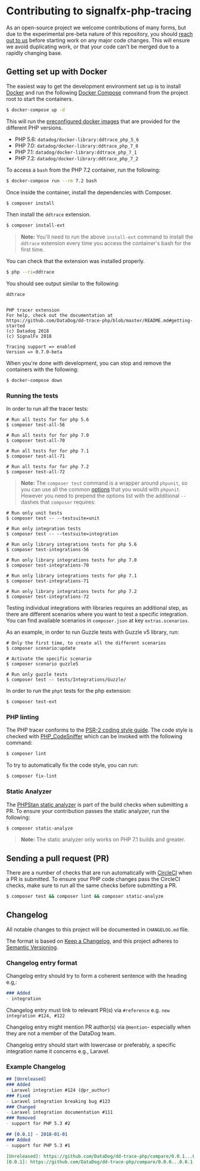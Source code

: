 # Contributing to signalfx-php-tracing

As an open-source project we welcome contributions of many forms, but due to the experimental pre-beta nature of this repository, you should [reach out to us](https://github.com/signalfx/signalfx-php-tracing/issues) before starting work on any major code changes. This will ensure we avoid duplicating work, or that your code can't be merged due to a rapidly changing base.

## Getting set up with Docker

The easiest way to get the development environment set up is to install [Docker](https://www.docker.com/) and run the following [Docker Compose](https://docs.docker.com/compose/) command from the project root to start the containers.

```bash
$ docker-compose up -d
```

This will run the [preconfigured docker images](https://hub.docker.com/r/datadog/docker-library/) that are provided for the different PHP versions.

- PHP 5.6: `datadog/docker-library:ddtrace_php_5_6`
- PHP 7.0: `datadog/docker-library:ddtrace_php_7_0`
- PHP 7.1: `datadog/docker-library:ddtrace_php_7_1`
- PHP 7.2: `datadog/docker-library:ddtrace_php_7_2`

To access a `bash` from the PHP 7.2 container, run the following:

```bash
$ docker-compose run --rm 7.2 bash
```

Once inside the container, install the dependencies with Composer.

```bash
$ composer install
```

Then install the `ddtrace` extension.

```bash
$ composer install-ext
```

> **Note:** You'll need to run the above `install-ext` command to install the `ddtrace` extension every time you access the container's bash for the first time.

You can check that the extension was installed properly.

```bash
$ php --ri=ddtrace
```

You should see output similar to the following:

```
ddtrace


PHP tracer extension
For help, check out the documentation at https://github.com/DataDog/dd-trace-php/blob/master/README.md#getting-started
(c) Datadog 2018
(c) SignalFx 2018

Tracing support => enabled
Version => 0.7.0-beta
```

When you're done with development, you can stop and remove the containers with the following:

```bash
$ docker-compose down
```

### Running the tests

In order to run all the tracer tests:

    # Run all tests for for php 5.6
    $ composer test-all-56

    # Run all tests for for php 7.0
    $ composer test-all-70

    # Run all tests for for php 7.1
    $ composer test-all-71

    # Run all tests for for php 7.2
    $ composer test-all-72

> **Note:** The `composer test` command is a wrapper around `phpunit`, so you can use all the common [options](https://phpunit.de/manual/5.7/en/textui.html#textui.clioptions) that you would with `phpunit`. However you need to prepend the options list with the additional `--` dashes that `composer` requires:

    # Run only unit tests
    $ composer test -- --testsuite=unit

    # Run only integration tests
    $ composer test -- --testsuite=integration

    # Run only library integrations tests for php 5.6
    $ composer test-integrations-56

    # Run only library integrations tests for php 7.0
    $ composer test-integrations-70

    # Run only library integrations tests for php 7.1
    $ composer test-integrations-71

    # Run only library integrations tests for php 7.2
    $ composer test-integrations-72

Testing individual integrations with libraries requires an additional step, as there are different scenarios where you want to test
a specific integration. You can find available scenarios in `composer.json` at key `extras.scenarios`.

As an example, in order to run Guzzle tests with Guzzle v5 library, run:

    # Only the first time, to create all the different scenarios
    $ composer scenario:update

    # Activate the specific scenario
    $ composer scenario guzzle5

    # Run only guzzle tests
    $ composer test -- tests/Integrations/Guzzle/

In order to run the `phpt` tests for the php extension:

```bash
$ composer test-ext
```

### PHP linting

The PHP tracer conforms to the [PSR-2 coding style guide](https://www.php-fig.org/psr/psr-2/). The code style is checked with [PHP_CodeSniffer](https://github.com/squizlabs/PHP_CodeSniffer) which can be invoked with the following command:

```bash
$ composer lint
```

To try to automatically fix the code style, you can run:

```bash
$ composer fix-lint
```

### Static Analyzer

The [PHPStan static analyzer](https://github.com/phpstan/phpstan) is part of the build checks when submitting a PR. To ensure your contribution passes the static analyzer, run the following:

```bash
$ composer static-analyze
```

> **Note:** The static analyzer only works on PHP 7.1 builds and greater.

## Sending a pull request (PR)

There are a number of checks that are run automatically with [CircleCI](https://circleci.com/gh/signalfx/signalfx-php-tracing/tree/master) when a PR is submitted. To ensure your PHP code changes pass the CircleCI checks, make sure to run all the same checks before submitting a PR.

```bash
$ composer test && composer lint && composer static-analyze
```

## Changelog

All notable changes to this project will be documented in `CHANGELOG.md` file.

The format is based on [Keep a Changelog](https://keepachangelog.com/en/1.0.0/),
and this project adheres to [Semantic Versioning](https://semver.org/spec/v2.0.0.html).

### Changelog entry format

Changelog entry should try to form a coherent sentence with the heading e.g,:

```md
### Added
- integration
```

Changelog entry must link to relevant PR(s) via ```#reference``` e.g. ```new integration #124, #122```

Changelog entry might mention PR author(s) via ```@mention```- especially when they are not a member of the DataDog team.

Changelog entry should start with lowercase or preferably, a specific integration name it concerns e.g., Laravel.

### Example Changelog

```md
## [Unreleased]
### Added
- Laravel integration #124 (@pr_author)
### Fixed
- Laravel integration breaking bug #123
### Changed
- Laravel integration documentation #111
### Removed
- support for PHP 5.3 #2

## [0.0.1] - 2018-01-01
### Added
- support for PHP 5.3 #1

[Unreleased]: https://github.com/DataDog/dd-trace-php/compare/0.0.1...HEAD
[0.0.1]: https://github.com/DataDog/dd-trace-php/compare/0.0.0...0.0.1
```
